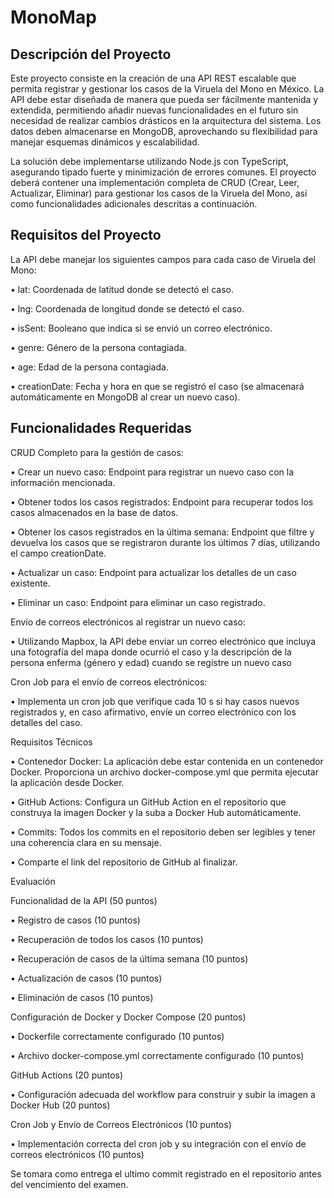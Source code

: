 # MonoMap

## Descripción del Proyecto

Este proyecto consiste en la creación de una API REST escalable que permita registrar y gestionar los casos de la Viruela del Mono en México. La API debe estar diseñada de manera que pueda ser fácilmente mantenida y extendida, permitiendo añadir nuevas funcionalidades en el futuro sin necesidad de realizar cambios drásticos en la arquitectura del sistema. Los datos deben almacenarse en MongoDB, aprovechando su flexibilidad para manejar esquemas dinámicos y escalabilidad.

La solución debe implementarse utilizando Node.js con TypeScript, asegurando tipado fuerte y minimización de errores comunes. El proyecto deberá contener una implementación completa de CRUD (Crear, Leer, Actualizar, Eliminar) para gestionar los casos de la Viruela del Mono, así como funcionalidades adicionales descritas a continuación.

## Requisitos del Proyecto

La API debe manejar los siguientes campos para cada caso de Viruela del Mono:

• lat: Coordenada de latitud donde se detectó el caso.

• lng: Coordenada de longitud donde se detectó el caso.

• isSent: Booleano que indica si se envió un correo electrónico.

• genre: Género de la persona contagiada.

• age: Edad de la persona contagiada.

• creationDate: Fecha y hora en que se registró el caso (se almacenará automáticamente en MongoDB al crear un nuevo caso).

## Funcionalidades Requeridas



CRUD Completo para la gestión de casos:

• Crear un nuevo caso: Endpoint para registrar un nuevo caso con la información mencionada.

• Obtener todos los casos registrados: Endpoint para recuperar todos los casos almacenados en la base de datos.

• Obtener los casos registrados en la última semana: Endpoint que filtre y devuelva los casos que se registraron durante los últimos 7 días, utilizando el campo creationDate.

• Actualizar un caso: Endpoint para actualizar los detalles de un caso existente.

• Eliminar un caso: Endpoint para eliminar un caso registrado.



Envío de correos electrónicos al registrar un nuevo caso:

• Utilizando Mapbox, la API debe enviar un correo electrónico que incluya una fotografía del mapa donde ocurrió el caso y la descripción de la persona enferma (género y edad) cuando se registre un nuevo caso



Cron Job para el envío de correos electrónicos:

• Implementa un cron job que verifique cada 10 s si hay casos nuevos registrados y, en caso afirmativo, envíe un correo electrónico con los detalles del caso.

Requisitos Técnicos

• Contenedor Docker: La aplicación debe estar contenida en un contenedor Docker. Proporciona un archivo docker-compose.yml que permita ejecutar la aplicación desde Docker.

• GitHub Actions: Configura un GitHub Action en el repositorio que construya la imagen Docker y la suba a Docker Hub automáticamente.

• Commits: Todos los commits en el repositorio deben ser legibles y tener una coherencia clara en su mensaje.

• Comparte el link del repositorio de GitHub al finalizar.

Evaluación



Funcionalidad de la API (50 puntos)

• Registro de casos (10 puntos)

• Recuperación de todos los casos (10 puntos)

• Recuperación de casos de la última semana (10 puntos)

• Actualización de casos (10 puntos)

• Eliminación de casos (10 puntos)



Configuración de Docker y Docker Compose (20 puntos)

• Dockerfile correctamente configurado (10 puntos)

• Archivo docker-compose.yml correctamente configurado (10 puntos)



GitHub Actions (20 puntos)

• Configuración adecuada del workflow para construir y subir la imagen a Docker Hub (20 puntos)



Cron Job y Envío de Correos Electrónicos (10 puntos)

• Implementación correcta del cron job y su integración con el envío de correos electrónicos (10 puntos)



Se tomara como entrega el ultimo commit registrado en el repositorio antes del vencimiento del examen.